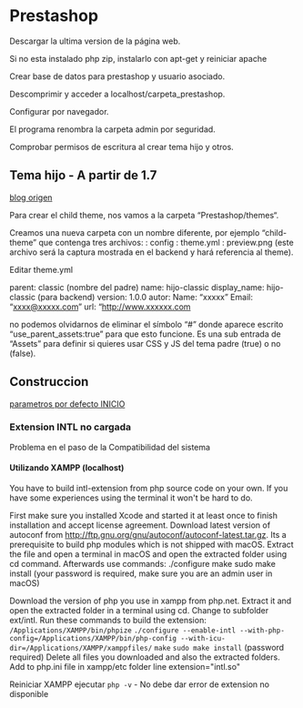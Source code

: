 # Prestashop

Descargar la ultima version de la página web.

Si no esta instalado php zip, instalarlo con apt-get y reiniciar apache

Crear base de datos para prestashop y usuario asociado.

Descomprimir y acceder a localhost/carpeta_prestashop.

Configurar por navegador.

El programa renombra la carpeta admin por seguridad.

Comprobar permisos de escritura al crear tema hijo y otros.


## Tema hijo - A partir de 1.7

[blog origen](https://www.4webs.es/blog/crear-tema-hijo-prestashop-1-7)


Para crear el child theme, nos vamos a la carpeta “Prestashop/themes“. 

Creamos una nueva carpeta con un nombre diferente, por ejemplo “child-theme” que contenga tres archivos: 
  : config
  : theme.yml
  : preview.png (este archivo será la captura mostrada en el backend y hará referencia al theme).

Editar theme.yml

parent: classic (nombre del padre)
name: hijo-classic
display_name: hijo-classic (para backend)
version: 1.0.0
autor: Name: “xxxxx”
Email: “xxxx@xxxxx.com”
url: “http://www.xxxxxx.com

no podemos olvidarnos de eliminar el símbolo “#” donde aparece escrito “use_parent_assets:true” para que esto funcione. Es una sub entrada de “Assets” para definir si quieres usar CSS y JS del tema padre (true) o no (false).

## Construccion

[parametros por defecto INICIO](https://www.tiendaonlinemurcia.es/editar-plantilla-por-defecto-prestashop/)

### Extension INTL no cargada

Problema en el paso de la Compatibilidad del sistema

#### Utilizando XAMPP (localhost)

You have to build intl-extension from php source code on your own.
If you have some experiences using the terminal it won't be hard to do.

First make sure you installed Xcode and started it at least once to finish installation and accept license agreement.
Download latest version of autoconf from http://ftp.gnu.org/gnu/autoconf/autoconf-latest.tar.gz. Its a prerequisite to build php modules which is not shipped with macOS.
Extract the file and open a terminal in macOS and open the extracted folder using cd command.
Afterwards use commands:
./configure
make
sudo make install (your password is required, make sure you are an admin user in macOS)

Download the version of php you use in xampp from php.net.
Extract it and open the extracted folder in a terminal using cd.
Change to subfolder ext/intl.
Run these commands to build the extension:
`/Applications/XAMPP/bin/phpize`
`./configure --enable-intl --with-php-config=/Applications/XAMPP/bin/php-config --with-icu-dir=/Applications/XAMPP/xamppfiles/`
`make`
`sudo make install` (password required)
Delete all files you downloaded and also the extracted folders.
Add to php.ini file in xampp/etc folder line
extension="intl.so"

Reiniciar XAMPP
ejecutar `php -v` - No debe dar error de extension no disponible
